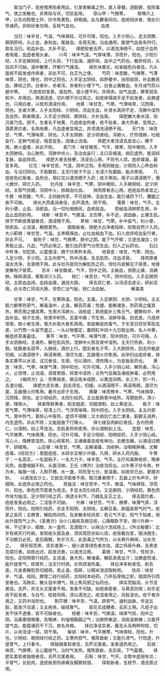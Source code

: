 <!-- { "loadSidebar": true } -->
　　取当门子，痘疮惟黑陷者用此，引发表解毒之剂，直入骨髓，透脏腑，拔除毒气，使之发散也。非黑陷与伏，切忌妄用。　　穿山甲：气微寒。
　　取嘴爪上甲，以东向陈壁土拌，炒令焦黄色，研极细。此与麝香同功，痘疮陷伏者，借此引导诸药。非陷伏者勿用，反耗气血也。
　　　　　血类

　　当归：味辛甘，气温，气味俱轻，可升可降，阳也。入手少阴心、足太阴脾、厥阴肝经。头止血，身和血，尾破血，全用无效。治血通用，能使气血各有所归，故名当归。和血补血，大补不足。　　择肥软者去芦，以酒洗净晒干。如痘子血热者用尾，血虚者用头身。　　川芎：味辛气温，气厚味薄，浮而升，阳也。少阳引经，入手足厥阴经，上行头目，下行血海，通肝经，血中之气药也。散肝经风，头目风不可缺。温中散寒，开郁行气燥湿。　　择形块重实，如雀脑色白者佳。凡头面疮不起发或作痒者，非此不可。白芷为之使。　　芍药：味苦酸，气微寒，气薄味厚，阴也，降也，阴中之阳也。入手足太阴经。抑肝暖中，扶阳收阴，补血散恶血，脾经之药。白者补，赤者泻。赤者利小便下气，白者止痛散血。冬月减芍药以避中寒。　　凡痘疮初发表，或血热，或小便不利，并用赤。如气血虚，脾胃弱及和中，并用白。俱酒浸透，切片晒干炒过用之。如疮痒塌或手足不起发者，此脾虚也，只用白者，以桂煎酒浸炒用。　　地黄：味甘苦，气寒，气薄味厚，沉而降，阴也。生者大寒，入手太阳经、少阴经。凉血生血，补肾水真阴不足，泻脾中湿热及血热。熟者微温，入手足少阴经、厥阴经，大补血衰。　　择肥嫩大者水浸，验沉者乃佳。阴干。生者名干地黄，凡痘疮血热者，疮干枯者，身大热者，宜用之。酒蒸黑烂者，名熟地黄，凡血虚者宜用之。并须酒洗浸晒干用。　　天门冬：味苦甘，气寒，气薄味厚，阴也。入手太阴肺、足少阴肾经。泻肺火，疗热侵肺，吐衄妄行，定肺气咳逆，喘息促急，润燥止消渴。　　择肥大者汤浸去皮去心，曝干用。肺火盛者，非此不除。　　麦门冬：味甘微苦，气平，微寒，阳中微阴。入手太阴肺经。治心肺热，泻肺中伏火，及治血妄行；主口舌燥渴，病后虚热，能润经复脉，益血除烦。　　择肥大者去枝梗，汤浸去心用，不则令人烦。痘疹燥渴，最宜多用。　　红花：味辛甘苦，气温，阴中之阳。多用则破血，少用则入心养血和血，与当归同功。子吞数粒，主天行疮子不出；水浸汁及胭脂，能点黑斑。　　凡痘疮色红紫者，血热也，用红花以酒洗晒干入药；疮子黑陷，用子以酒浸晒干，慢火微炒，研烂入药。　　牡丹皮：味辛苦，气寒，阴中微阳。入手厥阴经、足少阴经。主邪气惊癎，泻阴中火，除衄血吐血。　　择肉厚者去心用。痘疮血热者宜之。　　牛膝：味苦酸，气平。主四肢拘孪，不可屈伸，活血生血，能引诸药下行，腰腿之疾不可缺。　　择长大而柔润者佳，去芦酒洗，阴干用。　　蒲黄：味甘，气平。主利小便，止血，消瘀血。治一切吐衄肠风，血痢尿血。　　若破血消肿即生用，补血止血则妙用。　　续断：味苦辛，气微温。主伤寒，补不足，调血脉，止痛生肌。　　择节节断皮黄皱者佳，酒浸晒干用。　　茅根：味甘，气寒。补中益气，利小便，除瘀血，止消渴，解肠胃热。　　掘取新者，择肥大白净者捣碎，绞取自然汁入药。　　大小蓟根：味甘苦，气温。主养精保血，止吐血衄血下血。妇人痘疹经血妄行者，非此不可。　　香附子：味甘，气微寒，肠中之阴。能下气开郁；又逐去凝血；炒黑能止血。凡血，气药必用之，能引血药至气分而生血。妇人之仙药也。　　石臼中杵净，勿犯铁，以童便浸，晒干炒黑杵末用。　　地骨皮：味苦，气寒，阴也。入足少阴、手少阳。主五内邪气，热中消渴，及去肌热，凉血凉骨。　　择肉厚者温水洗净，去骨晒干用。此与牡丹皮同为解肌热之药，但牡丹皮解无汗骨蒸，地骨皮解有汗骨蒸。　　苏木：味甘酸咸，气平，阳中之阴。主破血，排脓止痛，消痈肿。銼碎酒浸，煮取浓汁入药。　　桃仁：味苦甘，气平，阴中阳也。入手足厥阴经。主瘀血血闭，血结血燥，通润大肠。　　择去双仁者，以汤浸去皮尖，研如泥用。此与杏仁同润大肠，但杏仁治气秘，桃仁治血秘。
　　　　　解毒类

　　甘草：味甘，气平，生寒熟温，阳也。无毒。入足厥阴、太阴、少阴经。主五脏六腑寒热邪气，解毒温中，止渴，解百药毒；性缓，能解诸急，热药用之缓其热，寒药用之缓其寒。生用大泻肺火，消疮疽；熟用能补三焦元气，健脾和中，养血补血。梢子生用，除胃中积热，去茎中痛；节生用，消肿导毒，刮去皮。凡痘疹常用，取小者生用，惟大补取大者炙熟用。若欲解疫疠毒气，于冬至日将甘草刮去皮，以竹筒一头留节盛之，一头以物塞定，置厕缸中四十九日取出用，名人中黄，解痘疹恶毒最佳。　　黄芩：味苦，气平寒，味薄气厚，阳中阴也，可升可降。入手太阴肺经。主诸热，解在肌风热，泄肺中火邪及胃中湿热。主天行热疾，利小肠。枯飘者名宿芩，入肺经，酒炒上行。圆实者名子芩，入大肠除热，刮去外粗皮切细，以酒浸晒干，再浸再晒，酒尽为度，瓦器慢火炒焦用。如孕妇出痘疹者，择条实黄芩以水浸，试沉者佳，生用，勿以酒炒，清热降火，为安胎圣药也。　　黄连：味苦，气寒，味厚气薄，阴中阳也，可升可降。入手少阴心经，解热毒，泻心火，止惊悸，止消渴，调胃厚肠，除胃中湿热；主热气目痛及诸疮肿毒，必然用之。　　《梅师方》云：伤寒病发，豌豆疮未成脓，以黄连四两，水三升，煎一升，去渣分服。　　择肥大坚实者，刮去须毛，切细，以酒浸晒干，再浸再晒，酒尽为度，瓦器慢火炒焦用。暑月出疹子生用。　　黄蘗：味苦微辛，气寒，气味俱厚，沉而降，阴也。足少阴经药，太阳引经药。主五脏肠胃中结热，泻膀胱热，清小便，降相火。　　择紧厚鲜黄者，削去粗皮，切细酒制，如上黄连法。　　栀子：味苦气寒，气薄味厚，轻清上行，气浮而味降，阳中阴也。入手太阴经。主五内邪气，胃中热气，善除心中客热，虚烦不得眠；又大病后亡血亡津液，脏腑无润养，内生虚热，非此不除；又能屈曲下行降火。　　择七棱及肉鲜红者佳。去内热用仁，以酒制，如上芩连法。去肌表热和皮用，亦以酒制如上法。　　连翘：味苦，气平微寒，气味俱薄，阳也，可升可降。手足少阳经、阳明经药，入手少阴心经。泻心火，降脾胃湿热，除心经客热，主诸痈毒恶疮有神功。去梗去穰，以酒浸过晒干，研细用。　　山豆根：味苦甘，气寒。主解诸毒，消疮肿。治咽喉肿痛，尤解痘毒。《经验方》：患麸痘疮，水研水豆根少许服。凡用，研水入药内服。　　牛蒡子：一名恶实，一名鼠粘子，一名大力子。味辛苦，气平。主疗风毒肿疮疹，喉痹风热，痰壅咽膈不利，头面浮肿。王氏《博济》治疮泡将出，以牛蒡子炒令熟，杵为末，每服一钱，入荆芥穗，水一盏，同煎至七分，放温服。如疮疹已出，更服亦妙。　　以酒淘去沙土，又掳去浮面者不用，取沉重者晒干，瓦器上炒令声尽，研细用。此痘疹必用之药也。　　羌独活：味甘苦辛，气平，微温，气味俱轻，浮而升，阳也。紫色而节密者为羌活，手足太阳引经药，又足厥阴、少阴经药。黄色而作块为独活，足少阴行经之药，俱透关利节，乃拨乱反正之主。　　择去腐烂者。痘疮发表必用之，二活皆不可缺。　　升麻：味甘苦，气平，微寒，味薄气厚，浮而升，阳也。阳明引经药，亦走手阳明、太阴经。主解百毒，辟瘟疫邪气时气，疮家之圣药；主脾胃，解肌肉间热，及发散本经风邪；若元气不足，阳气下陷者，用此升提阳气上升。《圣惠方》治小儿瘢疮及豌豆疮，心躁眠卧不安，用川升麻一味，不记多少，细銼，水一盏煎，去渣取汁，以绵沾汁洗拭疮上。《外台秘要》：比岁有病天行时病，发斑疮头面及身，须臾周匝状如火烧，疮皆戴白浆，随决随生，不治数日必死。差后瘢黯，弥岁方灭，此恶毒之气所为，以水煮升麻绵，沾水洗之。　　择形轻而黑，坚实者第一，细小皮青绿色者亦佳，谓之鸡骨升麻，去黑皮及腐烂者。如疮出迟、起发迟者，以酒洗过用。　　葛根：味甘，气平，性轻浮，阳也。足阳明胃行经药。主消渴，身大热，解诸毒，解肌发表出汗；治脾虚而渴，能升提胃气，除胃热；治天行时病，壮热烦渴热毒。　　择白净多粉者佳，削去皮。凡发表解肌热切细用。若止渴，捣碎，以糯米泔滤取粉用。　　防风：味甘辛，气温，纯阳。脾胃二经行经药，太阳经本经药。乃卒伍卑贱之职，随其所引而至者也。泻肺实，散头目中滞气，除上焦风邪之仙药也。　　择实而脂润，头节坚者佳。去芦，并叉头叉尾者不用。发表不可缺。如疮痒密者，与黄芪同用；如手足疮不起发者，与白芍、桂枝同用，须以酒洗之。疮湿者用之，风胜湿也。疮干者亦用之，又药中润剂也。　　荆芥穗：味辛苦，气温。辟邪气，通利血脉，传送五脏，能发汗动渴；又主疮疡，破结聚气。　　取花实成穗者，去灰土用。凡痘子出发不快不透者，皆不可缺者也。　　桔梗：味辛苦，气微温，味厚气轻，阳中之阴。治鼻塞咽喉痛，及喉痹，利嗌咽胸膈之气；治肺热嗽逆，消痰涎肺痈；又能开提气血，能载诸药不下沉，故名舟楫。　　择白净坚实者，截去头及两畔附枝，切片，以米泔浸一宿，阴干用。　　柴胡：味辛，气平微寒，气味俱轻，阳也，升也。少阴经、厥阴经行经之药。主寒热邪气，推陈致新；又能引清气，行阳道，升提胃气，上行春令。　　择独根柔软者佳，去芦叉尾者。发表退热用之。　　前胡：味苦，气微寒。主心腹结气，治时气发热，推陈致新，去实痰，下气最要。　　择肥实柔软者独根者佳，去芦叉尾者用。　　石斛：味甘，气平。治胃中虚弱有功；平胃气，长肌肉，逐皮肤邪热痱痛及脚膝软弱。　　择取新者，去枝节，酒洗蒸过用。
